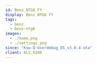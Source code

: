 ```yaml
---
id: Benz_NTG6_FY
display: Benz NTG6 FY
tags:
  - benz
  - benz-ntg6
images:
  - ./home.png
  - ./settings.png
since: "Ksw-Q-Userdebug_OS_v3.0.4-ota"
client: ALS_6208
---
```

